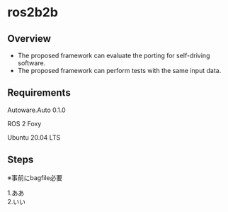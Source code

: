 # ros2b2b

## Overview

* The proposed framework can evaluate the porting for self-driving software.<br>
* The proposed framework can perform tests with the same input data.<br>
  

## Requirements

Autoware.Auto 0.1.0

ROS 2 Foxy

Ubuntu 20.04 LTS

## Steps

※事前にbagfile必要

1.ああ<br>
2.いい<br>


